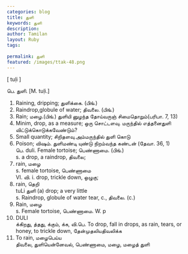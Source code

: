 ```yaml
---
categories: blog
title: துளி
keywords: துளி
description: 
author: Tamilan
layout: Ruby
tags: 
 
permalink: துளி
featured: /images/ttak-48.png
---
```

  
[ tuḷi ]  
  
பெ. துளி. [M. tuḷi.]  
1. Raining, dripping; துளிக்கை. (பிங்.)  
2. Raindrop,globule of water; திவலை. (பிங்.)  
3. Rain; மழை.(பிங்.) துளியி னுழந்த தோய்வருஞ் சிமைதொறும்(பரிபா. 7, 13)  
4. Minim, drop, as a measure; ஒரு சொட்டளவு. மருந்தில் எத்தனைதுளி விட்டுக்கொடுக்கவேண்டும்?  
5. Small quantity; சிறிதளவு.அம்மருந்தில் துளி கொடு  
6. Poison; விஷம். துளிமண்டி யுண்டு நிறம்வந்த கண்டன் (தேவா. 36, 1)  
பெ. duli. Female tortoise; பெண்ணாமை. (பிங்.)  
s. a drop, a raindrop, திவலை;  
2. rain, மழை  
s. female tortoise, பெண்ணாமை  
VI. வி. i. drop, trickle down, ஒழுகு;  
2. rain, தெறி  
tuLi துளி (a) drop; a very little  
s. Raindrop, globule of water tear, c., திவலை. (c.)  
2. Rain, மழை  
s. Female tortoise, பெண்ணாமை. W. p  
417. DULI  
க்கிறது, த்தது, க்கும், க்க, வி.பெ. To drop, fall in drops, as rain, tears, or honey, to trickle down, தேன்முதலியதிவலிக்க  
2. To rain, மழைபெய்ய  
திவலை, துளியென்னேவல், பெண்ணாமை, மழை, மழைத் துளி